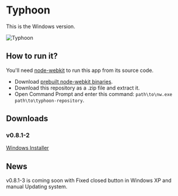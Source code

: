 # Typhoon

This is the Windows version.

![Typhoon](https://raw.github.com/apandada1/typhoon/gh-pages/assets/img/typhoon.png)

## How to run it?
You'll need [node-webkit](https://github.com/rogerwang/node-webkit/) to run this app from its source code.

- Download [prebuilt node-webkit binaries](https://github.com/rogerwang/node-webkit#downloads).
- Download this repository as a .zip file and extract it.
- Open Command Prompt and enter this command: `path\to\nw.exe path\to\typhoon-repository`.

## Downloads

### v0.8.1-2

[Windows Installer](https://dl.dropboxusercontent.com/u/84627545/Typhoon_setup.exe)

## News

v0.8.1-3 is coming soon with Fixed closed button in Windows XP and manual Updating system.
